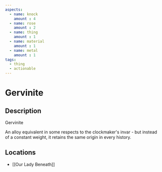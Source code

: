 ```yaml
---
aspects: 
  - name: knock
    amount : 4
  - name: rose
    amount : 2
  - name: thing
    amount : 1
  - name: material
    amount : 1
  - name: metal
    amount : 1
tags:
  - thing
  - actionable
---
```


# Gervinite

## Description
Gervinite

An alloy equivalent in some respects to the clockmaker's invar - but instead of a constant weight, it retains the same origin in every history.
## Locations
- [[Our Lady Beneath]]